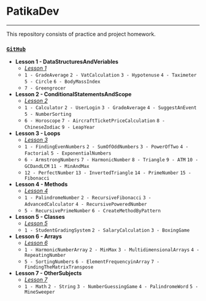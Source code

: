 # PatikaDev
---
This repository consists of practice and project homework.

### [`GitHub`](https://github.com/huseyinidin/PatikaDev)
 - **Lesson 1 - DataStructuresAndVeriables**
	 - [*Lesson 1*](https://github.com/huseyinidin/PatikaDev/tree/main/DataStructuresAndVeriables/Pratice)
	 - `1 - GradeAverage` `2 - VatCalculation` `3 - Hypotenuse` `4 - Taximeter` `5 - Circle` `6 - BodyMassIndex` 
	 - `7 - Greengrocer` 
 - **Lesson 2 - ConditionalStatementsAndScope**
	 - [*Lesson 2*](https://github.com/huseyinidin/PatikaDev/tree/main/ConditionalStatementsAndScope)
	 - `1 - Calculator` `2 - UserLogin` `3 - GradeAverage` `4 - SuggestAnEvent` `5 - NumberSorting` 
	 - `6 - Horoscope` `7 - AircraftTicketPriceCalculation` `8 - ChineseZodiac` `9 - LeapYear` 
 - **Lesson 3 - Loops**
	 - [*Lesson 3*](https://github.com/huseyinidin/PatikaDev/tree/main/Loops)
	 - `1 - FindingEvenNumbers` `2 - SumOfOddNumbers` `3 - PowerOfTwo` `4 - Factorial` `5 - ExponentialNumbers` 
	 - `6 - ArmstrongNumbers` `7 - HarmonicNumber` `8 - Triangle` `9 - ATM` `10 - GCDandLCM` `11 - MinAndMax`
 	 - `12 - PerfectNumber` `13 - InvertedTriangle` `14 - PrimeNumber` `15 - Fibonacci`
 - **Lesson 4 - Methods**
	 - [*Lesson 4*](https://github.com/huseyinidin/PatikaDev/tree/main/Methods)
	 - `1 - PalindromeNumber` `2 - RecursiveFibonacci` `3 - AdvancedCalculator` `4 - RecursivePoweredNumber`
	 - `5 - RecursivePrimeNumber` `6 - CreateMethodByPattern`
 - **Lesson 5 - Classes**
	 - [*Lesson 5*](https://github.com/huseyinidin/PatikaDev/tree/main/Classes)
 	 - `1 - StudentGradingSystem` `2 - SalaryCalculation` `3 - BoxingGame`
 - **Lesson 6 - Arrays**
	 - [*Lesson 6*](https://github.com/huseyinidin/PatikaDev/tree/main/Arrays)
	 - `1 - HarmonicNumberArray` `2 - MinMax` `3 - MultidimensionalArrays` `4 - RepeatingNumber`
	 - `5 - SortingNumbers` `6 - ElementFrequencyinArray` `7 - FindingTheMatrixTranspose`
- **Lesson 7 - OtherSubjects**
	 - [*Lesson 7*](https://github.com/huseyinidin/PatikaDev/tree/main/OtherSubjects)
 	 - `1 - Math` `2 - String` `3 - NumberGuessingGame` `4 - PalindromeWord` `5 - MineSweeper`
